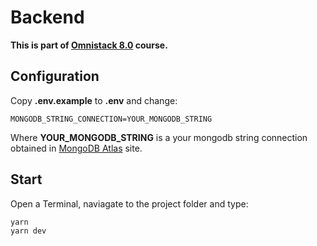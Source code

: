 # Backend

**This is part of [Omnistack 8.0](../README.md) course.**

## Configuration

Copy **.env.example** to **.env** and change:
```
MONGODB_STRING_CONNECTION=YOUR_MONGODB_STRING
```

Where **YOUR_MONGODB_STRING** is a your mongodb string connection obtained in [MongoDB Atlas](https://www.mongodb.com/cloud/atlas) site.

## Start

Open a Terminal, naviagate to the project folder and type:

```
yarn
yarn dev
```
